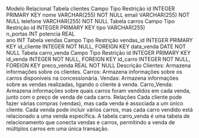 Modelo Relacional
Tabela clientes
Campo	Tipo	Restrição
id	INTEGER	PRIMARY KEY
nome	VARCHAR(255)	NOT NULL
email	VARCHAR(255)	NOT NULL
telefone	VARCHAR(255)	NOT NULL
Tabela carros
Campo	Tipo	Restrição
id	INTEGER	PRIMARY KEY
tipo	VARCHAR(255)	
n_portas	INT	
potencia	REAL	
ano	INT	
Tabela vendas
Campo	Tipo	Restrição
vendas_id	INTEGER	PRIMARY KEY
id_cliente	INTEGER	NOT NULL, FOREIGN KEY
data_venda	DATE	NOT NULL
Tabela carro_venda
Campo	Tipo	Restrição
id	INTEGER	PRIMARY KEY
id_venda	INTEGER	NOT NULL, FOREIGN KEY
id_carro	INTEGER	NOT NULL, FOREIGN KEY
preco_venda	REAL	NOT NULL
Descrição
Clientes: Armazena informações sobre os clientes.
Carros: Armazena informações sobre os carros disponíveis na concessionária.
Vendas: Armazena informações sobre as vendas realizadas, ligando o cliente à venda.
Carro_Venda: Armazena informações sobre quais carros foram vendidos em cada venda, junto com o preço de venda de cada carro.
Relações
Cada cliente pode fazer várias compras (vendas), mas cada venda é associada a um único cliente.
Cada venda pode incluir vários carros, mas cada carro vendido está relacionado a uma venda específica.
A tabela carro_venda é uma tabela de relacionamento que conecta vendas e carros, permitindo a venda de múltiplos carros em uma única transação.